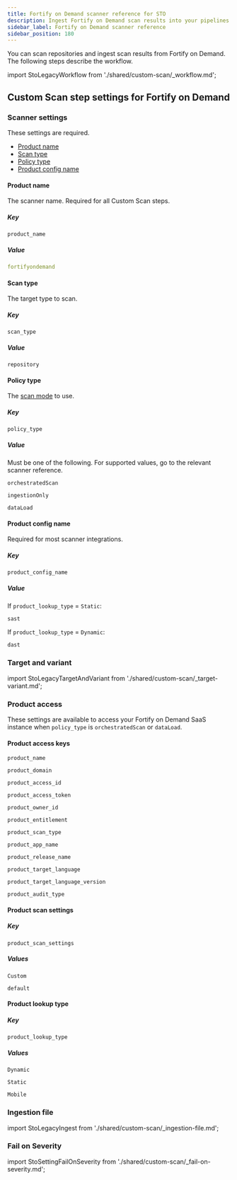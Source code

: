 ```yaml
---
title: Fortify on Demand scanner reference for STO
description: Ingest Fortify on Demand scan results into your pipelines.
sidebar_label: Fortify on Demand scanner reference
sidebar_position: 180
---
```


You can scan repositories and ingest scan results from  Fortify on Demand. The following steps describe the workflow. 

import StoLegacyWorkflow from './shared/custom-scan/_workflow.md';

<StoLegacyWorkflow />

## Custom Scan step settings for Fortify on Demand

### Scanner settings

These settings are required. 

- [Product name](#product-name)
- [Scan type](#scan-type)
- [Policy type](#policy-type)
- [Product config name](#product-config-name)


#### Product name

The scanner name. Required for all Custom Scan steps. 

##### Key
```
product_name
```

##### Value

```yaml
fortifyondemand
```

#### Scan type

The target type to scan. 

##### Key
```
scan_type
```

##### Value

```
repository
```


#### Policy type

The [scan mode](/docs/security-testing-orchestration/use-sto/orchestrate-and-ingest/sto-workflows-overview) to use. 

##### Key
```
policy_type
```

##### Value

Must be one of the following. For supported values, go to the relevant scanner reference.

```
orchestratedScan
```
```
ingestionOnly
```
```
dataLoad
```

#### Product config name

Required for most scanner integrations. 

##### Key
```
product_config_name
```

##### Value

If `product_lookup_type` = `Static`:

```
sast
```
If `product_lookup_type` = `Dynamic`:

```
dast
```


### Target and variant

import StoLegacyTargetAndVariant  from './shared/custom-scan/_target-variant.md';

<StoLegacyTargetAndVariant />

<!-- 

### Fortify on Demand scan settings

* `product_name` = `fortifyondemand`
* [`scan_type`](/docs/security-testing-orchestration/sto-techref-category/security-step-settings-reference#scanner-categories) =`repository`
* [`policy_type`](/docs/security-testing-orchestration/sto-techref-category/security-step-settings-reference#data-ingestion-methods) = `orchestratedScan`, `dataLoad`, or `ingestionOnly`
* When [`policy_type`](/docs/security-testing-orchestration/sto-techref-category/security-step-settings-reference#data-ingestion-methods) is set to `orchestratedScan` or `dataLoad`:
	+ `product_domain`
	+ `product_access_id`
	+ `product_access_token`
	+ `product_owner_id`
	+ `product_entitlement`
	+ `product_scan_type`
	+ `product_app_name`
	+ `product_release_name`
	+ `product_target_language`
	+ `product_target_language_version`
	+ `product_scan_settings`
		- accepted values: `Custom`, `default`
	+ `product_audit_type`
	+ `product_lookup_type`
		- accepted values: `Dynamic`, `Static`, `Mobile`
	+ `product_data_center`
* `product_config_name`
	+ Accepted values(s):
	+ `sast` ( if `product_lookup_type` = `Static`)
	+ `dast` ( if `product_lookup_type` = `Dynamic`)
* `fail_on_severity` - See [Fail on Severity](#fail-on-severity).

-->

### Product access

These settings are available to access your Fortify on Demand SaaS instance when `policy_type` is `orchestratedScan` or `dataLoad`. 

#### Product access keys
```
product_name
```
```
product_domain
```
```
product_access_id
```
```
product_access_token
```
```
product_owner_id
```
```
product_entitlement
```
```
product_scan_type
```
```
product_app_name
```
```
product_release_name
```
```
product_target_language
```
```
product_target_language_version
```
```
product_audit_type
```

#### Product scan settings

##### Key

```
product_scan_settings
```

##### Values

```
Custom
```
```
default
```

#### Product lookup type


##### Key

```
product_lookup_type
```

##### Values

```
Dynamic
```
```
Static
```
```
Mobile
```



### Ingestion file


import StoLegacyIngest from './shared/custom-scan/_ingestion-file.md'; 


<StoLegacyIngest />



### Fail on Severity

import StoSettingFailOnSeverity from './shared/custom-scan/_fail-on-severity.md';

<StoSettingFailOnSeverity />



